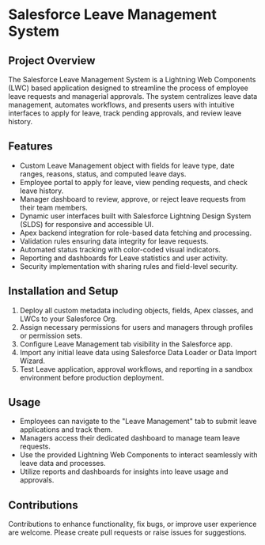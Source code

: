 # Salesforce Leave Management System

## Project Overview
The Salesforce Leave Management System is a Lightning Web Components (LWC) based application designed to streamline the process of employee leave requests and managerial approvals. The system centralizes leave data management, automates workflows, and presents users with intuitive interfaces to apply for leave, track pending approvals, and review leave history.

## Features
- Custom Leave Management object with fields for leave type, date ranges, reasons, status, and computed leave days.
- Employee portal to apply for leave, view pending requests, and check leave history.
- Manager dashboard to review, approve, or reject leave requests from their team members.
- Dynamic user interfaces built with Salesforce Lightning Design System (SLDS) for responsive and accessible UI.
- Apex backend integration for role-based data fetching and processing.
- Validation rules ensuring data integrity for leave requests.
- Automated status tracking with color-coded visual indicators.
- Reporting and dashboards for Leave statistics and user activity.
- Security implementation with sharing rules and field-level security.

## Installation and Setup
1. Deploy all custom metadata including objects, fields, Apex classes, and LWCs to your Salesforce Org.
2. Assign necessary permissions for users and managers through profiles or permission sets.
3. Configure Leave Management tab visibility in the Salesforce app.
4. Import any initial leave data using Salesforce Data Loader or Data Import Wizard.
5. Test Leave application, approval workflows, and reporting in a sandbox environment before production deployment.

## Usage
- Employees can navigate to the "Leave Management" tab to submit leave applications and track them.
- Managers access their dedicated dashboard to manage team leave requests.
- Use the provided Lightning Web Components to interact seamlessly with leave data and processes.
- Utilize reports and dashboards for insights into leave usage and approvals.

## Contributions
Contributions to enhance functionality, fix bugs, or improve user experience are welcome. Please create pull requests or raise issues for suggestions.





